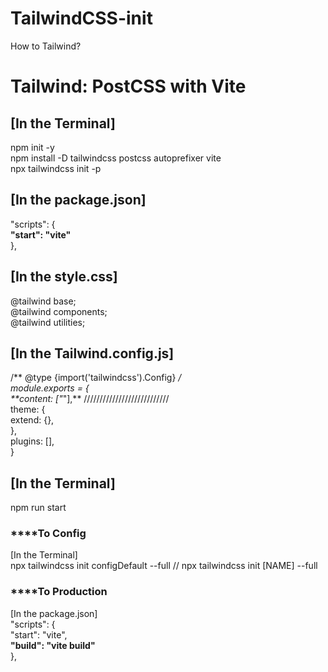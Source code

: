 # TailwindCSS-init
How to Tailwind?

# Tailwind: PostCSS with Vite
## [In the Terminal]
npm init -y <br>
npm install -D tailwindcss postcss autoprefixer vite <br>
npx tailwindcss init -p <br>

## [In the package.json]
"scripts": { <br>
    <b>"start": "vite"</b> <br>
  }, <br>

## [In the style.css]
@tailwind base; <br>
@tailwind components; <br>
@tailwind utilities; <br>

## [In the Tailwind.config.js]
/** @type {import('tailwindcss').Config} */  <br>
module.exports = { <br>
  **content: ["*"],**    /////////////////////////// <br>
  theme: {  <br>
    extend: {}, <br>
  }, <br>
  plugins: [], <br>
} <br>

## [In the Terminal] <br>
npm run start <br>

### ****To Config
[In the Terminal] <br>
npx tailwindcss init configDefault --full      	// npx tailwindcss init [NAME] --full <br>

### ****To Production 
[In the package.json] <br>
"scripts": { <br>
    "start": "vite", <br>
    **"build": "vite build"** <br>
  }, <br>

